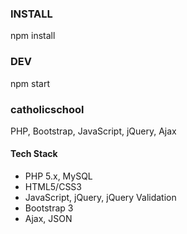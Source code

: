### INSTALL
npm install

### DEV
npm start

### catholicschool
PHP, Bootstrap, JavaScript, jQuery, Ajax
<h4>Tech Stack</h4>
<ul>
<li>PHP 5.x, MySQL</li>
<li>HTML5/CSS3</li>
<li>JavaScript, jQuery, jQuery Validation</li>
<li>Bootstrap 3</li>
<li>Ajax, JSON</li>
</ul>
